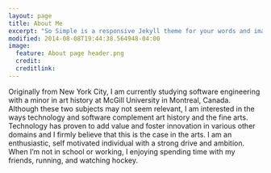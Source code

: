 ```yaml
---
layout: page
title: About Me
excerpt: "So Simple is a responsive Jekyll theme for your words and images."
modified: 2014-08-08T19:44:38.564948-04:00
image:
  feature: About page header.png
  credit: 
  creditlink:
---
```


Originally from New York City, I am currently studying software engineering with a minor in art history at McGill University in Montreal, Canada. Although these two subjects may not seem relevant, I am interested in the ways technology and software complement art history and the fine arts. Technology has proven to add value and foster innovation in various other domains and I firmly believe that this is the case in the arts. I am an enthusiastic, self motivated individual with a strong drive and ambition. When I’m not in school or working, I enjoying spending time with my friends, running, and watching hockey.



[^1]: Example: *domain.com/category-name/post-title*